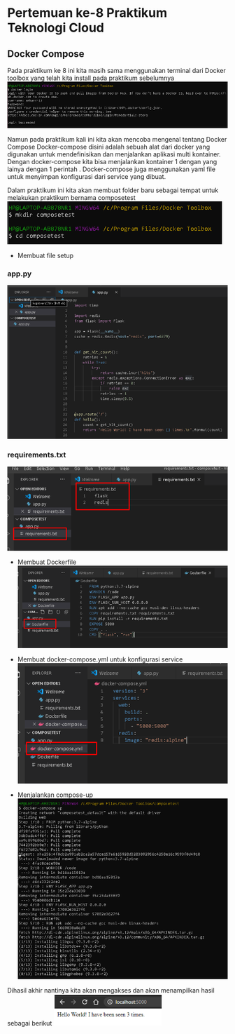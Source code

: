 # Pertemuan ke-8 Praktikum Teknologi Cloud

## Docker Compose

Pada praktikum ke 8 ini kita masih sama menggunakan terminal dari Docker toolbox yang telah kita install pada praktikum sebelumnya
![~](https://github.com/amharnh/tekn-cloud-computing/blob/master/minggu-08/Image/1.png)

Namun pada praktikum kali ini kita akan mencoba mengenal tentang Docker Compose
Docker-compose disini adalah sebuah alat dari docker yang digunakan untuk mendefinisikan dan menjalankan aplikasi multi kontainer. Dengan docker-compose kita bisa menjalankan kontainer 1 dengan yang lainya dengan 1 perintah . Docker-compose juga menggunakan yaml file untuk menyimpan konfigurasi dari service yang dibuat.

Dalam praktikum ini kita akan membuat folder baru sebagai tempat untuk melakukan praktikum bernama composetest
![~](https://github.com/amharnh/tekn-cloud-computing/blob/master/minggu-08/Image/2.png)

- Membuat file setup 
### app.py
![~](https://github.com/amharnh/tekn-cloud-computing/blob/master/minggu-08/Image/3.png)

### requirements.txt
![~](https://github.com/amharnh/tekn-cloud-computing/blob/master/minggu-08/Image/4.png)

- Membuat Dockerfile
![~](https://github.com/amharnh/tekn-cloud-computing/blob/master/minggu-08/Image/5.png)

- Membuat docker-compose.yml untuk konfigurasi service
![~](https://github.com/amharnh/tekn-cloud-computing/blob/master/minggu-08/Image/6.png)

- Menjalankan compose-up
![~](https://github.com/amharnh/tekn-cloud-computing/blob/master/minggu-08/Image/7.png)

Dihasil akhir nantinya kita akan mengakses    dan akan menampilkan hasil sebagai berikut
![~](https://github.com/amharnh/tekn-cloud-computing/blob/master/minggu-08/Image/8.png)
